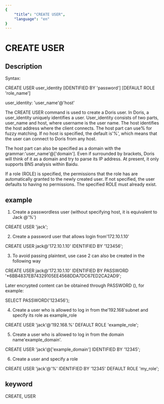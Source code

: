 ```yaml
---
{
    "title": "CREATE USER",
    "language": "en"
}
---
```


<!-- 
Licensed to the Apache Software Foundation (ASF) under one
or more contributor license agreements.  See the NOTICE file
distributed with this work for additional information
regarding copyright ownership.  The ASF licenses this file
to you under the Apache License, Version 2.0 (the
"License"); you may not use this file except in compliance
with the License.  You may obtain a copy of the License at

  http://www.apache.org/licenses/LICENSE-2.0

Unless required by applicable law or agreed to in writing,
software distributed under the License is distributed on an
"AS IS" BASIS, WITHOUT WARRANTIES OR CONDITIONS OF ANY
KIND, either express or implied.  See the License for the
specific language governing permissions and limitations
under the License.
-->

# CREATE USER

## Description

Syntax:

CREATE USER user_identity [IDENTIFIED BY 'password'] [DEFAULT ROLE 'role_name']

user_identity:
'user_name'@'host'

The CREATE USER command is used to create a Doris user. In Doris, a user_identity uniquely identifies a user. User_identity consists of two parts, user_name and host, where username is the user name. The host identifies the host address where the client connects. The host part can use% for fuzzy matching. If no host is specified, the default is'%', which means that the user can connect to Doris from any host.

The host part can also be specified as a domain with the grammar:'user_name'@['domain']. Even if surrounded by brackets, Doris will think of it as a domain and try to parse its IP address. At present, it only supports BNS analysis within Baidu.

If a role (ROLE) is specified, the permissions that the role has are automatically granted to the newly created user. If not specified, the user defaults to having no permissions. The specified ROLE must already exist.

## example

1. Create a passwordless user (without specifying host, it is equivalent to Jack @'%')

CREATE USER 'jack';

2. Create a password user that allows login from'172.10.1.10'

CREATE USER jack@'172.10.1.10' IDENTIFIED BY '123456';

3. To avoid passing plaintext, use case 2 can also be created in the following way

CREATE USER jack@'172.10.1.10' IDENTIFIED BY PASSWORD '*6BB4837EB74329105EE4568DDA7DC67ED2CA2AD9';

Later encrypted content can be obtained through PASSWORD (), for example:

SELECT PASSWORD('123456');

4. Create a user who is allowed to log in from the'192.168'subnet and specify its role as example_role

CREATE USER 'jack'@'192.168.%' DEFAULT ROLE 'example_role';

5. Create a user who is allowed to log in from the domain name'example_domain'.

CREATE USER 'jack'@['example_domain'] IDENTIFIED BY '12345';

6. Create a user and specify a role

CREATE USER 'jack'@'%' IDENTIFIED BY '12345' DEFAULT ROLE 'my_role';

## keyword

CREATE, USER
